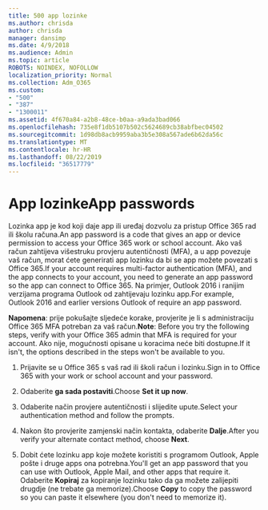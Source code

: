 ```yaml
---
title: 500 app lozinke
ms.author: chrisda
author: chrisda
manager: dansimp
ms.date: 4/9/2018
ms.audience: Admin
ms.topic: article
ROBOTS: NOINDEX, NOFOLLOW
localization_priority: Normal
ms.collection: Adm_O365
ms.custom:
- "500"
- "387"
- "1300011"
ms.assetid: 4f670a84-a2b8-48ce-b0aa-a9ada3bad066
ms.openlocfilehash: 735e8f1db5107b502c5624689cb38abfbec04502
ms.sourcegitcommit: 1d98db8acb9959aba3b5e308a567ade6b62da56c
ms.translationtype: MT
ms.contentlocale: hr-HR
ms.lasthandoff: 08/22/2019
ms.locfileid: "36517779"
---
```

# <a name="app-passwords"></a><span data-ttu-id="28e22-102">App lozinke</span><span class="sxs-lookup"><span data-stu-id="28e22-102">App passwords</span></span>

<span data-ttu-id="28e22-103">Lozinka app je kod koji daje app ili uređaj dozvolu za pristup Office 365 rad ili školu računa.</span><span class="sxs-lookup"><span data-stu-id="28e22-103">An app password is a code that gives an app or device permission to access your Office 365 work or school account.</span></span> <span data-ttu-id="28e22-104">Ako vaš račun zahtijeva višestruku provjeru autentičnosti (MFA), a u app povezuje vaš račun, morat ćete generirati app lozinku da bi se app možete povezati s Office 365.</span><span class="sxs-lookup"><span data-stu-id="28e22-104">If your account requires multi-factor authentication (MFA), and the app connects to your account, you need to generate an app password so the app can connect to Office 365.</span></span> <span data-ttu-id="28e22-105">Na primjer, Outlook 2016 i ranijim verzijama programa Outlook od zahtijevaju lozinku app.</span><span class="sxs-lookup"><span data-stu-id="28e22-105">For example, Outlook 2016 and earlier versions Outlook of require an app password.</span></span>

 <span data-ttu-id="28e22-106">**Napomena**: prije pokušajte sljedeće korake, provjerite je li s administraciju Office 365 MFA potreban za vaš račun.</span><span class="sxs-lookup"><span data-stu-id="28e22-106">**Note**: Before you try the following steps, verify with your Office 365 admin that MFA is required for your account.</span></span> <span data-ttu-id="28e22-107">Ako nije, mogućnosti opisane u koracima neće biti dostupne.</span><span class="sxs-lookup"><span data-stu-id="28e22-107">If it isn't, the options described in the steps won't be available to you.</span></span>

1. <span data-ttu-id="28e22-108">Prijavite se u Office 365 s vaš rad ili školi račun i lozinku.</span><span class="sxs-lookup"><span data-stu-id="28e22-108">Sign in to Office 365 with your work or school account and your password.</span></span>

2. <span data-ttu-id="28e22-109">Odaberite **ga sada postaviti**.</span><span class="sxs-lookup"><span data-stu-id="28e22-109">Choose **Set it up now**.</span></span>

3. <span data-ttu-id="28e22-110">Odaberite način provjere autentičnosti i slijedite upute.</span><span class="sxs-lookup"><span data-stu-id="28e22-110">Select your authentication method and follow the prompts.</span></span>

4. <span data-ttu-id="28e22-111">Nakon što provjerite zamjenski način kontakta, odaberite **Dalje**.</span><span class="sxs-lookup"><span data-stu-id="28e22-111">After you verify your alternate contact method, choose **Next**.</span></span>

5. <span data-ttu-id="28e22-112">Dobit ćete lozinku app koje možete koristiti s programom Outlook, Apple pošte i druge apps ona potrebna.</span><span class="sxs-lookup"><span data-stu-id="28e22-112">You'll get an app password that you can use with Outlook, Apple Mail, and other apps that require it.</span></span> <span data-ttu-id="28e22-113">Odaberite **Kopiraj** za kopiranje lozinku tako da ga možete zalijepiti drugdje (ne trebate ga memorize).</span><span class="sxs-lookup"><span data-stu-id="28e22-113">Choose **Copy** to copy the password so you can paste it elsewhere (you don't need to memorize it).</span></span>

